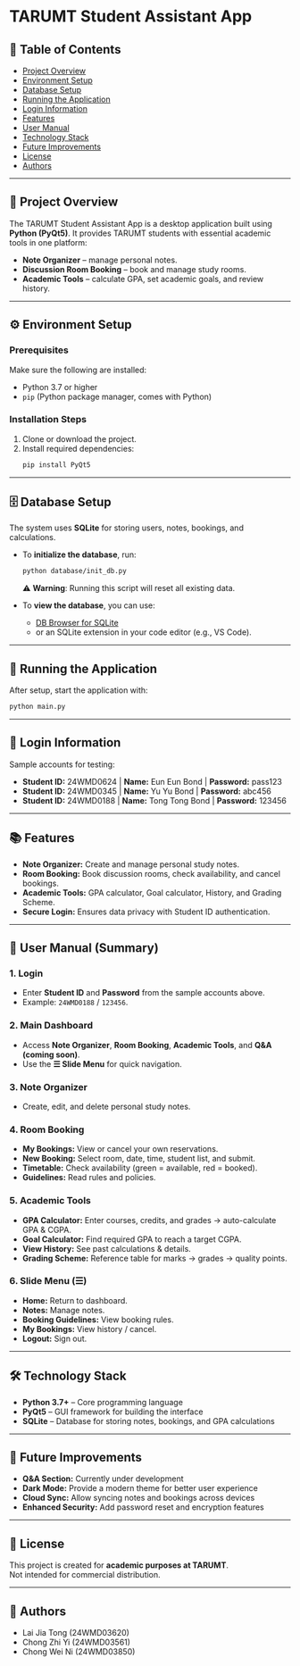 # TARUMT Student Assistant App

## 📑 Table of Contents
- [Project Overview](#-project-overview)  
- [Environment Setup](#-environment-setup)  
- [Database Setup](#database-setup)  
- [Running the Application](#-running-the-application)  
- [Login Information](#-login-information)  
- [Features](#-features)  
- [User Manual](#-user-manual-summary)  
- [Technology Stack](#-technology-stack)  
- [Future Improvements](#-future-improvements)  
- [License](#-license)  
- [Authors](#-authors)  

---

## 📌 Project Overview
The TARUMT Student Assistant App is a desktop application built using **Python (PyQt5)**. It provides TARUMT students with essential academic tools in one platform:
- **Note Organizer** – manage personal notes.  
- **Discussion Room Booking** – book and manage study rooms.  
- **Academic Tools** – calculate GPA, set academic goals, and review history.  

---

## ⚙️ Environment Setup

### Prerequisites
Make sure the following are installed:
- Python 3.7 or higher  
- `pip` (Python package manager, comes with Python)  

### Installation Steps
1. Clone or download the project.  
2. Install required dependencies:  
   ```bash
   pip install PyQt5
   ```  

---

## 🗄️ Database Setup
The system uses **SQLite** for storing users, notes, bookings, and calculations.

- To **initialize the database**, run:
  ```bash
  python database/init_db.py
  ```
  ⚠️ **Warning**: Running this script will reset all existing data.  

- To **view the database**, you can use:
  - [DB Browser for SQLite](https://sqlitebrowser.org/)  
  - or an SQLite extension in your code editor (e.g., VS Code).  

---

## 🚀 Running the Application
After setup, start the application with:
```bash
python main.py
```

---

## 🔑 Login Information
Sample accounts for testing:

- **Student ID:** 24WMD0624 | **Name:** Eun Eun Bond | **Password:** pass123  
- **Student ID:** 24WMD0345 | **Name:** Yu Yu Bond | **Password:** abc456  
- **Student ID:** 24WMD0188 | **Name:** Tong Tong Bond | **Password:** 123456  

---

## 📚 Features
- **Note Organizer:** Create and manage personal study notes.  
- **Room Booking:** Book discussion rooms, check availability, and cancel bookings.  
- **Academic Tools:** GPA calculator, Goal calculator, History, and Grading Scheme.  
- **Secure Login:** Ensures data privacy with Student ID authentication.  

---

## 📖 User Manual (Summary)

### 1. Login
- Enter **Student ID** and **Password** from the sample accounts above.  
- Example: `24WMD0188` / `123456`.  

### 2. Main Dashboard
- Access **Note Organizer**, **Room Booking**, **Academic Tools**, and **Q&A (coming soon)**.  
- Use the **☰ Slide Menu** for quick navigation.  

### 3. Note Organizer
- Create, edit, and delete personal study notes.

### 4. Room Booking
- **My Bookings:** View or cancel your own reservations.  
- **New Booking:** Select room, date, time, student list, and submit.  
- **Timetable:** Check availability (green = available, red = booked).  
- **Guidelines:** Read rules and policies.  

### 5. Academic Tools
- **GPA Calculator:** Enter courses, credits, and grades → auto-calculate GPA & CGPA.  
- **Goal Calculator:** Find required GPA to reach a target CGPA.  
- **View History:** See past calculations & details.  
- **Grading Scheme:** Reference table for marks → grades → quality points.  

### 6. Slide Menu (☰)
- **Home:** Return to dashboard.  
- **Notes:** Manage notes.  
- **Booking Guidelines:** View booking rules.  
- **My Bookings:** View history / cancel.  
- **Logout:** Sign out.  

---

## 🛠️ Technology Stack
- **Python 3.7+** – Core programming language  
- **PyQt5** – GUI framework for building the interface  
- **SQLite** – Database for storing notes, bookings, and GPA calculations  

---

## 🚀 Future Improvements
- **Q&A Section:** Currently under development  
- **Dark Mode:** Provide a modern theme for better user experience  
- **Cloud Sync:** Allow syncing notes and bookings across devices  
- **Enhanced Security:** Add password reset and encryption features  

---

## 📄 License
This project is created for **academic purposes at TARUMT**.  
Not intended for commercial distribution.  

---

## 👥 Authors
- Lai Jia Tong (24WMD03620)  
- Chong Zhi Yi (24WMD03561)  
- Chong Wei Ni (24WMD03850)  
